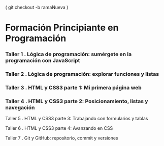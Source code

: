 ( git checkout -b ramaNueva )

# Formación Principiante en Programación

### Taller 1 . Lógica de programación: sumérgete en la programación con JavaScript

### Taller 2 . Lógica de programación: explorar funciones y listas

### Taller 3 . HTML y CSS3 parte 1: Mi primera página web

### Taller 4 . HTML y CSS3 parte 2: Posicionamiento, listas y navegación

Taller 5 . HTML y CSS3 parte 3: Trabajando con formularios y tablas

Taller 6 . HTML y CSS3 parte 4: Avanzando en CSS

Taller 7 . Git y GitHub: repositorio, commit y versiones